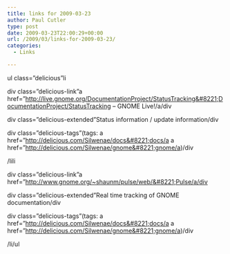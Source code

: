 ```yaml
---
title: links for 2009-03-23
author: Paul Cutler
type: post
date: 2009-03-23T22:00:29+00:00
url: /2009/03/links-for-2009-03-23/
categories:
  - Links

---
```

ul class=&#8221;delicious&#8221;li
                  
div class=&#8221;delicious-link&#8221;a href=&#8221;http://live.gnome.org/DocumentationProject/StatusTracking&#8221;DocumentationProject/StatusTracking &#8211; GNOME Live!/a/div
                  
div class=&#8221;delicious-extended&#8221;Status information / update information/div
                  
div class=&#8221;delicious-tags&#8221;(tags: a href=&#8221;http://delicious.com/Silwenae/docs&#8221;docs/a a href=&#8221;http://delicious.com/Silwenae/gnome&#8221;gnome/a)/div
              
/lili
                  
div class=&#8221;delicious-link&#8221;a href=&#8221;http://www.gnome.org/~shaunm/pulse/web/&#8221;Pulse/a/div
                  
div class=&#8221;delicious-extended&#8221;Real time tracking of GNOME documentation/div
                  
div class=&#8221;delicious-tags&#8221;(tags: a href=&#8221;http://delicious.com/Silwenae/docs&#8221;docs/a a href=&#8221;http://delicious.com/Silwenae/gnome&#8221;gnome/a)/div
              
/li/ul